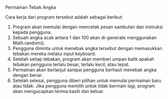 Permainan Tebak Angka

Cara kerja dari program tersebut adalah sebagai berikut:

1. Program akan memulai dengan mencetak pesan sambutan dan instruksi kepada pengguna.
2. Sebuah angka acak antara 1 dan 100 akan di-generate menggunakan Math.random().
3. Pengguna diminta untuk menebak angka tersebut dengan memasukkan tebakan mereka melalui input keyboard.
4. Setelah setiap tebakan, program akan memberi umpan balik apakah tebakan pengguna terlalu besar, terlalu kecil, atau tepat.
5. Permainan akan berlanjut sampai pengguna berhasil menebak angka dengan benar.
6. Setelah selesai, pengguna diberi pilihan untuk memulai permainan baru atau tidak. Jika pengguna memilih untuk tidak bermain lagi, program akan mengucapkan terima kasih dan keluar.
